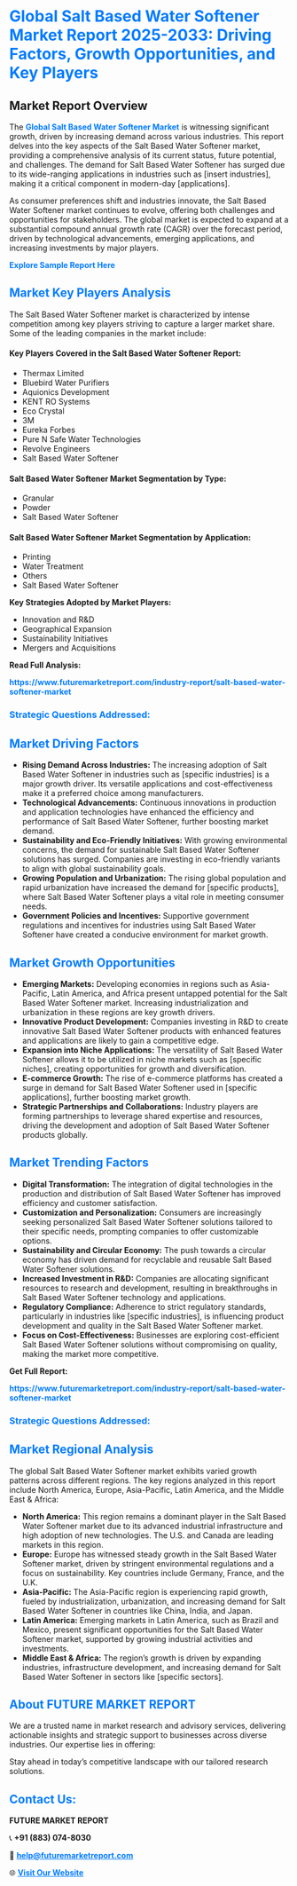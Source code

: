 <h1 style="color: #007BFF;">Global Salt Based Water Softener Market Report 2025-2033: Driving Factors, Growth Opportunities, and Key Players</h1>

<section id="overview">
<h2>Market Report Overview</h2>
<p>The <a href="https://www.futuremarketreport.com/industry-report/salt-based-water-softener-market" style="color: #007BFF; text-decoration: none;"><strong>Global Salt Based Water Softener Market</strong></a> is witnessing significant growth, driven by increasing demand across various industries. This report delves into the key aspects of the Salt Based Water Softener market, providing a comprehensive analysis of its current status, future potential, and challenges. The demand for Salt Based Water Softener has surged due to its wide-ranging applications in industries such as [insert industries], making it a critical component in modern-day [applications].</p>
<p>As consumer preferences shift and industries innovate, the Salt Based Water Softener market continues to evolve, offering both challenges and opportunities for stakeholders. The global market is expected to expand at a substantial compound annual growth rate (CAGR) over the forecast period, driven by technological advancements, emerging applications, and increasing investments by major players.</p>
</section>

<section id="overview">
<p><a href="https://www.futuremarketreport.com/request-sample/reportId=97383" style="color: #007BFF; text-decoration: none;"><strong>Explore Sample Report Here</strong></a></p>
</section>

<section id="key-players">
<h2 style="color: #007BFF;">Market Key Players Analysis</h2>
<p>The Salt Based Water Softener market is characterized by intense competition among key players striving to capture a larger market share. Some of the leading companies in the market include:</p>
<h4>Key Players Covered in the Salt Based Water Softener Report:</h4>
<ul><li>Thermax Limited</li><li>Bluebird Water Purifiers</li><li>Aquionics Development</li><li>KENT RO Systems</li><li>Eco Crystal</li><li>3M</li><li>Eureka Forbes</li><li>Pure N Safe Water Technologies</li><li>Revolve Engineers</li><li>Salt Based Water Softener</li></ul>
<h4>Salt Based Water Softener Market Segmentation by Type:</h4>
<ul><li>Granular</li><li>Powder</li><li>Salt Based Water Softener</li></ul>

<h4>Salt Based Water Softener Market Segmentation by Application:</h4>
<ul><li>Printing</li><li>Water Treatment</li><li>Others</li><li>Salt Based Water Softener</li></ul>
<p><strong>Key Strategies Adopted by Market Players:</strong></p>
<ul>
<li>Innovation and R&D</li>
<li>Geographical Expansion</li>
<li>Sustainability Initiatives</li>
<li>Mergers and Acquisitions</li>
</ul>
</section>

<section>
<p><strong>Read Full Analysis: </strong></p><a href="https://www.futuremarketreport.com/industry-report/salt-based-water-softener-market" style="color: #007BFF; text-decoration: none;"><strong>https://www.futuremarketreport.com/industry-report/salt-based-water-softener-market</strong></a>
<h3 style="color: #007BFF;">Strategic Questions Addressed:</h3>
</section>

<section id="driving-factors">
<h2 style="color: #007BFF;">Market Driving Factors</h2>
<ul>
<li><strong>Rising Demand Across Industries:</strong> The increasing adoption of Salt Based Water Softener in industries such as [specific industries] is a major growth driver. Its versatile applications and cost-effectiveness make it a preferred choice among manufacturers.</li>
<li><strong>Technological Advancements:</strong> Continuous innovations in production and application technologies have enhanced the efficiency and performance of Salt Based Water Softener, further boosting market demand.</li>
<li><strong>Sustainability and Eco-Friendly Initiatives:</strong> With growing environmental concerns, the demand for sustainable Salt Based Water Softener solutions has surged. Companies are investing in eco-friendly variants to align with global sustainability goals.</li>
<li><strong>Growing Population and Urbanization:</strong> The rising global population and rapid urbanization have increased the demand for [specific products], where Salt Based Water Softener plays a vital role in meeting consumer needs.</li>
<li><strong>Government Policies and Incentives:</strong> Supportive government regulations and incentives for industries using Salt Based Water Softener have created a conducive environment for market growth.</li>
</ul>
</section>

<section id="growth-opportunities">
<h2 style="color: #007BFF;">Market Growth Opportunities</h2>
<ul>
<li><strong>Emerging Markets:</strong> Developing economies in regions such as Asia-Pacific, Latin America, and Africa present untapped potential for the Salt Based Water Softener market. Increasing industrialization and urbanization in these regions are key growth drivers.</li>
<li><strong>Innovative Product Development:</strong> Companies investing in R&D to create innovative Salt Based Water Softener products with enhanced features and applications are likely to gain a competitive edge.</li>
<li><strong>Expansion into Niche Applications:</strong> The versatility of Salt Based Water Softener allows it to be utilized in niche markets such as [specific niches], creating opportunities for growth and diversification.</li>
<li><strong>E-commerce Growth:</strong> The rise of e-commerce platforms has created a surge in demand for Salt Based Water Softener used in [specific applications], further boosting market growth.</li>
<li><strong>Strategic Partnerships and Collaborations:</strong> Industry players are forming partnerships to leverage shared expertise and resources, driving the development and adoption of Salt Based Water Softener products globally.</li>
</ul>
</section>

<section id="trending-factors">
<h2 style="color: #007BFF;">Market Trending Factors</h2>
<ul>
<li><strong>Digital Transformation:</strong> The integration of digital technologies in the production and distribution of Salt Based Water Softener has improved efficiency and customer satisfaction.</li>
<li><strong>Customization and Personalization:</strong> Consumers are increasingly seeking personalized Salt Based Water Softener solutions tailored to their specific needs, prompting companies to offer customizable options.</li>
<li><strong>Sustainability and Circular Economy:</strong> The push towards a circular economy has driven demand for recyclable and reusable Salt Based Water Softener solutions.</li>
<li><strong>Increased Investment in R&D:</strong> Companies are allocating significant resources to research and development, resulting in breakthroughs in Salt Based Water Softener technology and applications.</li>
<li><strong>Regulatory Compliance:</strong> Adherence to strict regulatory standards, particularly in industries like [specific industries], is influencing product development and quality in the Salt Based Water Softener market.</li>
<li><strong>Focus on Cost-Effectiveness:</strong> Businesses are exploring cost-efficient Salt Based Water Softener solutions without compromising on quality, making the market more competitive.</li>
</ul>
</section>

<section>
<p><strong>Get Full Report: </strong></p><a href="https://www.futuremarketreport.com/industry-report/salt-based-water-softener-market" style="color: #007BFF; text-decoration: none;"><strong>https://www.futuremarketreport.com/industry-report/salt-based-water-softener-market</strong></a>
<h3 style="color: #007BFF;">Strategic Questions Addressed:</h3>
</section>


<section id="regional-analysis">
<h2 style="color: #007BFF;">Market Regional Analysis</h2>
<p>The global Salt Based Water Softener market exhibits varied growth patterns across different regions. The key regions analyzed in this report include North America, Europe, Asia-Pacific, Latin America, and the Middle East & Africa:</p>
<ul>
<li><strong>North America:</strong> This region remains a dominant player in the Salt Based Water Softener market due to its advanced industrial infrastructure and high adoption of new technologies. The U.S. and Canada are leading markets in this region.</li>
<li><strong>Europe:</strong> Europe has witnessed steady growth in the Salt Based Water Softener market, driven by stringent environmental regulations and a focus on sustainability. Key countries include Germany, France, and the U.K.</li>
<li><strong>Asia-Pacific:</strong> The Asia-Pacific region is experiencing rapid growth, fueled by industrialization, urbanization, and increasing demand for Salt Based Water Softener in countries like China, India, and Japan.</li>
<li><strong>Latin America:</strong> Emerging markets in Latin America, such as Brazil and Mexico, present significant opportunities for the Salt Based Water Softener market, supported by growing industrial activities and investments.</li>
<li><strong>Middle East & Africa:</strong> The region’s growth is driven by expanding industries, infrastructure development, and increasing demand for Salt Based Water Softener in sectors like [specific sectors].</li>
</ul>
</section>

<footer>
<h2 style="color: #007BFF;">About FUTURE MARKET REPORT</h2>
<p>We are a trusted name in market research and advisory services, delivering actionable insights and strategic support to businesses across diverse industries. Our expertise lies in offering:</p>

<p>Stay ahead in today’s competitive landscape with our tailored research solutions.</p>

<h2 style="color: #007BFF;">Contact Us:</h2>
<p><strong>FUTURE MARKET REPORT</strong></p>
<p>📞 <strong>+91 (883) 074-8030</strong></p>
<p>📧 <strong><a href="mailto:help@futuremarketreport.com" style="color: #007BFF;">help@futuremarketreport.com</a></strong></p>
<p>🌐 <strong><a href="https://www.futuremarketreport.com/" style="color: #007BFF;">Visit Our Website</a></strong></p>
</footer>